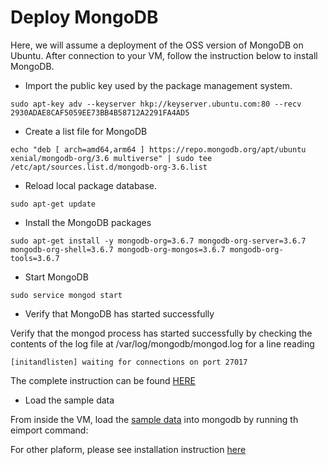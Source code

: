 # Deploy MongoDB 

Here, we will assume a deployment of the OSS version of MongoDB on Ubuntu. 
After connection to your VM, follow the instruction below to install MongoDB.

* Import the public key used by the package management system.

```
sudo apt-key adv --keyserver hkp://keyserver.ubuntu.com:80 --recv 2930ADAE8CAF5059EE73BB4B58712A2291FA4AD5
```

* Create a list file for MongoDB

```
echo "deb [ arch=amd64,arm64 ] https://repo.mongodb.org/apt/ubuntu xenial/mongodb-org/3.6 multiverse" | sudo tee /etc/apt/sources.list.d/mongodb-org-3.6.list
```

* Reload local package database.

```
sudo apt-get update
```


* Install the MongoDB packages

```
sudo apt-get install -y mongodb-org=3.6.7 mongodb-org-server=3.6.7 mongodb-org-shell=3.6.7 mongodb-org-mongos=3.6.7 mongodb-org-tools=3.6.7
```

* Start MongoDB

```
sudo service mongod start
```


* Verify that MongoDB has started successfully

Verify that the mongod process has started successfully by checking the contents of the log file at /var/log/mongodb/mongod.log for a line reading

```
[initandlisten] waiting for connections on port 27017
```

The complete instruction can be found [HERE](https://docs.mongodb.com/v3.6/tutorial/install-mongodb-on-ubuntu/)

* Load the sample data

From inside the VM, load the [sample data](/data/insurance-customers.json) into mongodb by running th eimport command:




For other plaform, please see installation instruction [here](https://docs.mongodb.com/v3.6/administration/install-community/) 
